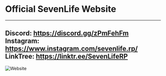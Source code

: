 # Official SevenLife Website

--------------------------------
Discord: https://discord.gg/zPmFehFm <br>
Instagram: https://www.instagram.com/sevenlife.rp/ <br>
LinkTree: https://linktr.ee/SevenLifeRP <br>
--------------------------------

![Website](https://media.discordapp.net/attachments/954476483651461120/1117047255535456327/Landing.png?width=364&height=632)

